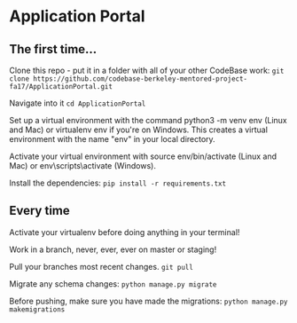# Application Portal

## The first time...
Clone this repo - put it in a folder with all of your other CodeBase work:
`git clone https://github.com/codebase-berkeley-mentored-project-fa17/ApplicationPortal.git`

Navigate into it 
`cd ApplicationPortal`

Set up a virtual environment with the command python3 -m venv env (Linux and Mac) or virtualenv env if you're on Windows. This creates a virtual environment with the name "env" in your local directory.

Activate your virtual environment with source env/bin/activate (Linux and Mac) or env\scripts\activate (Windows).

Install the dependencies:
`pip install -r requirements.txt`

## Every time
Activate your virtualenv before doing anything in your terminal!

Work in a branch, never, ever, ever on master or staging!

Pull your branches most recent changes.
`git pull`

Migrate any schema changes:
`python manage.py migrate`

Before pushing, make sure you have made the migrations:
`python manage.py makemigrations`




